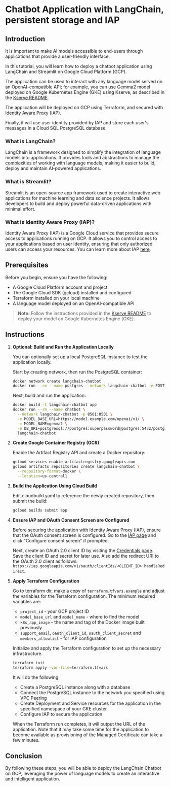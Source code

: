 # Chatbot Application with LangChain, persistent storage and IAP

## Introduction

It is important to make AI models accessible to end-users through applications that provide a user-friendly interface.

In this tutorial, you will learn how to deploy a chatbot application using LangChain and Streamlit on Google Cloud Platform (GCP).

The application can be used to interact with any language model served on an OpenAI-compatible API; for example, you can use Gemma2 model deployed on Google Kubernetes Engine (GKE) using Kserve, as described in the [Kserve README](../kserve/README.md).

The application will be deployed on GCP using Terraform, and secured with Identity Aware Proxy (IAP).

Finally, it will use user identity provided by IAP and store each user's messages in a Cloud SQL PostgreSQL database.

### What is LangChain?

LangChain is a framework designed to simplify the integration of language models into applications. It provides tools and abstractions to manage the complexities of working with language models, making it easier to build, deploy and maintain AI-powered applications.

### What is Streamlit?

Streamlit is an open-source app framework used to create interactive web applications for machine learning and data science projects. It allows developers to build and deploy powerful data-driven applications with minimal effort.

### What is Identity Aware Proxy (IAP)?

Identity Aware Proxy (IAP) is a Google Cloud service that provides secure access to applications running on GCP. It allows you to control access to your applications based on user identity, ensuring that only authorized users can access your resources. You can learn more about IAP [here](https://cloud.google.com/iap).

## Prerequisites

Before you begin, ensure you have the following:

- A Google Cloud Platform account and project
- The Google Cloud SDK (gcloud) installed and configured
- Terraform installed on your local machine
- A language model deployed on an OpenAI-compatible API

> **Note:** Follow the instructions provided in the [Kserve README](../kserve/README.md) to deploy your model on Google Kubernetes Engine (GKE).

## Instructions

1. **Optional: Build and Run the Application Locally**

   You can optionally set up a local PostgreSQL instance to test the application locally.

   Start by creating network, then run the PostgreSQL container:

   ```bash
   docker network create langchain-chatbot
   docker run --rm --name postgres --network langchain-chatbot -e POSTGRES_PASSWORD=superpassword -d postgres
   ```

   Next, build and run the application:

   ```bash
   docker build -t langchain-chatbot app
   docker run --rm --name chatbot \
     --network langchain-chatbot -p 8501:8501 \
     -e MODEL_BASE_URL=https://model.example.com/openai/v1/ \
     -e MODEL_NAME=gemma2 \
     -e DB_URI=postgresql://postgres:superpassword@postgres:5432/postgres \
     langchain-chatbot
   ```

2. **Create Google Container Registry (GCR)**

   Enable the Artifact Registry API and create a Docker repository:

   ```bash
   gcloud services enable artifactregistry.googleapis.com
   gcloud artifacts repositories create langchain-chatbot \
     --repository-format=docker \
     --location=us-central1
   ```

3. **Build the Application Using Cloud Build**

   Edit cloudbuild.yaml to reference the newly created repository, then submit the build:

   ```bash
   gcloud builds submit app
   ```

4. **Ensure IAP and OAuth Consent Screen are Configured**

   Before securing the application with Identity Aware Proxy (IAP), ensure that the OAuth consent screen is configured. Go to the [IAP page](https://console.cloud.google.com/security/iap) and click "Configure consent screen" if prompted.

   Next, create an OAuth 2.0 client ID by visiting the [Credentials page](https://console.cloud.google.com/apis/credentials). Save the client ID and secret for later use. Also add the redirect URI to the OAuth 2.0 client as follows: `https://iap.googleapis.com/v1/oauth/clientIds/<CLIENT_ID>:handleRedirect`.

5. **Apply Terraform Configuration**

   Go to terraform dir, make a copy of `terraform.tfvars.example` and adjust the variables for the Terraform configuration. The minimum required variables are:

   - `project_id` - your GCP project ID
   - `model_base_url` and `model_name` - where to find the model
   - `k8s_app_image` - the name and tag of the Docker image built previously
   - `support_email`, `oauth_client_id`, `oauth_client_secret` and `members_allowlist` - for IAP configuration

   Initialize and apply the Terraform configuration to set up the necessary infrastructure.

   ```bash
   terraform init
   terraform apply -var-file=terraform.tfvars
   ```

   It will do the following:

   - Create a PostgreSQL instance along with a database
   - Connect the PostgreSQL instance to the network you specified using VPC Peering
   - Create Deployment and Service resources for the application in the specified namespace of your GKE cluster
   - Configure IAP to secure the application

   When the Terraform run completes, it will output the URL of the application. Note that it may take some time for the application to become available as provisioning of the Managed Certificate can take a few minutes.

## Conclusion

By following these steps, you will be able to deploy the LangChain Chatbot on GCP, leveraging the power of language models to create an interactive and intelligent application.
